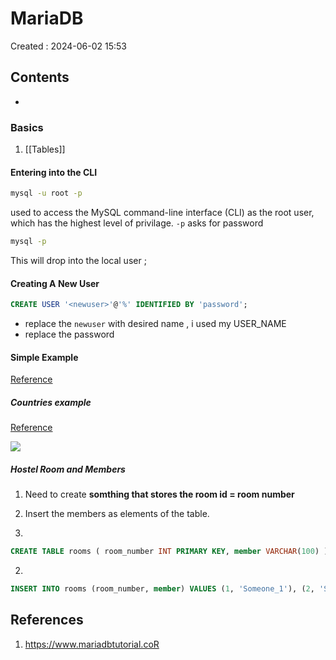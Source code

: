 # MariaDB
Created : 2024-06-02 15:53


## Contents
- 
  
### Basics
1. [[Tables]]
#### Entering into the CLI
```bash
mysql -u root -p
```
used to access the MySQL command-line interface (CLI) as the root user, which has the highest level of privilage. `-p` asks for password

```bash
mysql -p 
```

This will drop into the local user ;


#### Creating A New User
```sql
CREATE USER '<newuser>'@'%' IDENTIFIED BY 'password';
```
- replace the `newuser` with desired name , i used my USER_NAME 
- replace the password 

#### Simple Example
[Reference](https://www.mariadbtutorial.com/getting-started/mariadb-sample-database/)

##### Countries example
[Reference](https://www.mariadbtutorial.com/getting-started/mariadb-sample-database/)

![](https://www.mariadbtutorial.com/wp-content/uploads/2019/10/mariadb-sample-database.png)


##### Hostel Room and Members
1. Need to create __somthing that stores the room id = room number__
2. Insert the members as elements of the table.

1. 
```sql
CREATE TABLE rooms ( room_number INT PRIMARY KEY, member VARCHAR(100) );
```

2. 
```sql
INSERT INTO rooms (room_number, member) VALUES (1, 'Someone_1'), (2, 'Someone_2');
```







## References
1. https://www.mariadbtutorial.coR